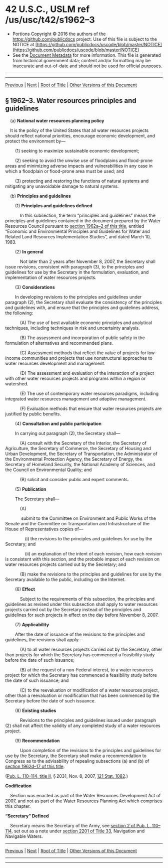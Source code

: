 ---
---

# 42 U.S.C., USLM ref /us/usc/t42/s1962–3

* Portions Copyright © 2016 the authors of the https://github.com/publicdocs project.
  Use of this file is subject to the NOTICE at [https://github.com/publicdocs/uscode/blob/master/NOTICE](https://github.com/publicdocs/uscode/blob/master/NOTICE)
* See the [Document Metadata](././../../../..//README.md) for more information.
  This file is generated from historical government data; content and/or formatting may be inaccurate and out-of-date and should not be used for official purposes.

----------
----------

[Previous](./../../../..//us/usc/t42/ch19B/m__us_usc_t42_s1962–2.md) | [Next](./../../../..//us/usc/t42/ch19B/schI/m__us_usc_t42_ch19B_schI.md) | [Root of Title](./../../../../) | [Other Versions of this Document](https://publicdocs.github.io/go/links?ns=uslm&ref=%2Fus%2Fusc%2Ft42%2Fs1962%E2%80%933)

## § 1962–3. Water resources principles and guidelines

    (a) __National water resources planning policy__ 

    It is the policy of the United States that all water resources projects should reflect national priorities, encourage economic development, and protect the environment by—

        (1) seeking to maximize sustainable economic development;

        (2) seeking to avoid the unwise use of floodplains and flood-prone areas and minimizing adverse impacts and vulnerabilities in any case in which a floodplain or flood-prone area must be used; and

        (3) protecting and restoring the functions of natural systems and mitigating any unavoidable damage to natural systems.

    (b) __Principles and guidelines__ 

        (1) __Principles and guidelines defined__ 

            In this subsection, the term “principles and guidelines” means the principles and guidelines contained in the document prepared by the Water Resources Council pursuant to [section 1962a–2 of this title][/us/usc/t42/s1962a–2], entitled “Economic and Environmental Principles and Guidelines for Water and Related Land Resources Implementation Studies”, and dated March 10, 1983.

        (2) __In general__ 

            Not later than 2 years after November 8, 2007, the Secretary shall issue revisions, consistent with paragraph (3), to the principles and guidelines for use by the Secretary in the formulation, evaluation, and implementation of water resources projects.

        (3) __Considerations__ 

        In developing revisions to the principles and guidelines under paragraph (2), the Secretary shall evaluate the consistency of the principles and guidelines with, and ensure that the principles and guidelines address, the following:

            (A) The use of best available economic principles and analytical techniques, including techniques in risk and uncertainty analysis.

            (B) The assessment and incorporation of public safety in the formulation of alternatives and recommended plans.

            (C) Assessment methods that reflect the value of projects for low-income communities and projects that use nonstructural approaches to water resources development and management.

            (D) The assessment and evaluation of the interaction of a project with other water resources projects and programs within a region or watershed.

            (E) The use of contemporary water resources paradigms, including integrated water resources management and adaptive management.

            (F) Evaluation methods that ensure that water resources projects are justified by public benefits.

        (4) __Consultation and public participation__ 

        In carrying out paragraph (2), the Secretary shall—

            (A) consult with the Secretary of the Interior, the Secretary of Agriculture, the Secretary of Commerce, the Secretary of Housing and Urban Development, the Secretary of Transportation, the Administrator of the Environmental Protection Agency, the Secretary of Energy, the Secretary of Homeland Security, the National Academy of Sciences, and the Council on Environmental Quality; and

            (B) solicit and consider public and expert comments.

        (5) __Publication__ 

        The Secretary shall—

            (A)

             submit to the Committee on Environment and Public Works of the Senate and the Committee on Transportation and Infrastructure of the House of Representatives copies of—

                (i) the revisions to the principles and guidelines for use by the Secretary; and

                (ii) an explanation of the intent of each revision, how each revision is consistent with this section, and the probable impact of each revision on water resources projects carried out by the Secretary; and

            (B) make the revisions to the principles and guidelines for use by the Secretary available to the public, including on the Internet.

        (6) __Effect__ 

            Subject to the requirements of this subsection, the principles and guidelines as revised under this subsection shall apply to water resources projects carried out by the Secretary instead of the principles and guidelines for such projects in effect on the day before November 8, 2007.

        (7) __Applicability__ 

        After the date of issuance of the revisions to the principles and guidelines, the revisions shall apply—

            (A) to all water resources projects carried out by the Secretary, other than projects for which the Secretary has commenced a feasibility study before the date of such issuance;

            (B) at the request of a non-Federal interest, to a water resources project for which the Secretary has commenced a feasibility study before the date of such issuance; and

            (C) to the reevaluation or modification of a water resources project, other than a reevaluation or modification that has been commenced by the Secretary before the date of such issuance.

        (8) __Existing studies__ 

            Revisions to the principles and guidelines issued under paragraph (2) shall not affect the validity of any completed study of a water resources project.

        (9) __Recommendation__ 

            Upon completion of the revisions to the principles and guidelines for use by the Secretary, the Secretary shall make a recommendation to Congress as to the advisability of repealing subsections (a) and (b) of [section 1962d–17 of this title][/us/usc/t42/s1962d–17].

([Pub. L. 110–114, title II][/us/pl/110/114/tII], § 2031, Nov. 8, 2007, [121 Stat. 1082][/us/stat/121/1082].)

 __Codification__ 

    Section was enacted as part of the Water Resources Development Act of 2007, and not as part of the Water Resources Planning Act which comprises this chapter.

 __“Secretary” Defined__ 

    Secretary means the Secretary of the Army, see [section 2 of Pub. L. 110–114][/us/pl/110/114/s2], set out as a note under [section 2201 of Title 33][/us/usc/t33/s2201], Navigation and Navigable Waters.

----------

[Previous](./../../../..//us/usc/t42/ch19B/m__us_usc_t42_s1962–2.md) | [Next](./../../../..//us/usc/t42/ch19B/schI/m__us_usc_t42_ch19B_schI.md) | [Root of Title](./../../../../) | [Other Versions of this Document](https://publicdocs.github.io/go/links?ns=uslm&ref=%2Fus%2Fusc%2Ft42%2Fs1962%E2%80%933)

----------
----------

[/us/usc/t42/s1962a–2]: https://publicdocs.github.io/go/links?ns=uslm&ref=%2Fus%2Fusc%2Ft42%2Fs1962a%E2%80%932
[/us/usc/t42/s1962d–17]: https://publicdocs.github.io/go/links?ns=uslm&ref=%2Fus%2Fusc%2Ft42%2Fs1962d%E2%80%9317
[/us/pl/110/114/tII]: https://publicdocs.github.io/go/links?ns=uslm&ref=%2Fus%2Fpl%2F110%2F114%2FtII
[/us/stat/121/1082]: https://publicdocs.github.io/go/links?ns=uslm&ref=%2Fus%2Fstat%2F121%2F1082
[/us/pl/110/114/s2]: https://publicdocs.github.io/go/links?ns=uslm&ref=%2Fus%2Fpl%2F110%2F114%2Fs2
[/us/usc/t33/s2201]: https://publicdocs.github.io/go/links?ns=uslm&ref=%2Fus%2Fusc%2Ft33%2Fs2201



